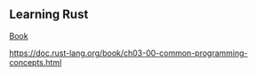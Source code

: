 ## Learning Rust

[Book](https://doc.rust-lang.org/book/)

https://doc.rust-lang.org/book/ch03-00-common-programming-concepts.html